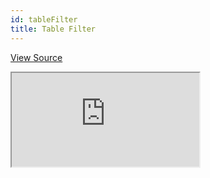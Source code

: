 ```yaml
---
id: tableFilter
title: Table Filter
---
```


[View Source](https://github.com/pankod/refine/tree/master/examples/table/tableFilter)

<iframe src="https://codesandbox.io/embed/refine-table-filter-example-fdzc4?autoresize=1&fontsize=14&theme=dark&view=preview"
    style={{width: "100%", height:"80vh", border: "0px", borderRadius: "8px", overflow:"hidden"}}
    title="refine-table-filter-example"
    allow="accelerometer; ambient-light-sensor; camera; encrypted-media; geolocation; gyroscope; hid; microphone; midi; payment; usb; vr; xr-spatial-tracking"
    sandbox="allow-forms allow-modals allow-popups allow-presentation allow-same-origin allow-scripts"
></iframe>